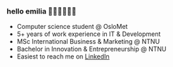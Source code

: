 ### hello emilia 🙋🏼‍♀️👩🏻‍💻

- Computer science student @ OsloMet 
- 5+ years of work experience in IT & Development
- MSc International Business & Marketing @ NTNU
- Bachelor in Innovation & Entrepreneurship @ NTNU
- Easiest to reach me on [LinkedIn](https://www.linkedin.com/in/krogsater)
